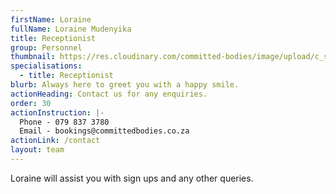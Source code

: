 ```yaml
---
firstName: Loraine
fullName: Loraine Mudenyika
title: Receptionist
group: Personnel
thumbnail: https://res.cloudinary.com/committed-bodies/image/upload/c_scale,f_auto,q_auto,w_600/v1644515758/staff/Loraine%20Madenyika/loraine-staff.png
specialisations:
  - title: Receptionist
blurb: Always here to greet you with a happy smile.
actionHeading: Contact us for any enquiries.
order: 30
actionInstruction: |-
  Phone - 079 837 3780
  Email - bookings@committedbodies.co.za
actionLink: /contact
layout: team
---
```

Loraine will assist you with sign ups and any other queries.